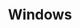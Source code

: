 ---
layout: category
title: Windows
background: '/assets/img/posts/03.jpg'
permalink: /windows
title-nav: Windows
---